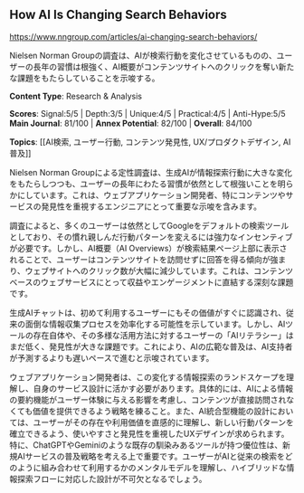 ## How AI Is Changing Search Behaviors

https://www.nngroup.com/articles/ai-changing-search-behaviors/

Nielsen Norman Groupの調査は、AIが検索行動を変化させているものの、ユーザーの長年の習慣は根強く、AI概要がコンテンツサイトへのクリックを奪い新たな課題をもたらしていることを示唆する。

**Content Type**: Research & Analysis

**Scores**: Signal:5/5 | Depth:3/5 | Unique:4/5 | Practical:4/5 | Anti-Hype:5/5
**Main Journal**: 81/100 | **Annex Potential**: 82/100 | **Overall**: 84/100

**Topics**: [[AI検索, ユーザー行動, コンテンツ発見性, UX/プロダクトデザイン, AI普及]]

Nielsen Norman Groupによる定性調査は、生成AIが情報探索行動に大きな変化をもたらしつつも、ユーザーの長年にわたる習慣が依然として根強いことを明らかにしています。これは、ウェブアプリケーション開発者、特にコンテンツやサービスの発見性を重視するエンジニアにとって重要な示唆を含みます。

調査によると、多くのユーザーは依然としてGoogleをデフォルトの検索ツールとしており、その慣れ親しんだ行動パターンを変えるには強力なインセンティブが必要です。しかし、AI概要（AI Overviews）が検索結果ページ上部に表示されることで、ユーザーはコンテンツサイトを訪問せずに回答を得る傾向が強まり、ウェブサイトへのクリック数が大幅に減少しています。これは、コンテンツベースのウェブサービスにとって収益やエンゲージメントに直結する深刻な課題です。

生成AIチャットは、初めて利用するユーザーにもその価値がすぐに認識され、従来の面倒な情報収集プロセスを効率化する可能性を示しています。しかし、AIツールの存在自体や、その多様な活用方法に対するユーザーの「AIリテラシー」はまだ低く、発見性が大きな課題です。これにより、AIの広範な普及は、AI支持者が予測するよりも遅いペースで進むと示唆されています。

ウェブアプリケーション開発者は、この変化する情報探索のランドスケープを理解し、自身のサービス設計に活かす必要があります。具体的には、AIによる情報の要約機能がユーザー体験に与える影響を考慮し、コンテンツが直接訪問されなくても価値を提供できるよう戦略を練ること。また、AI統合型機能の設計においては、ユーザーがその存在や利用価値を直感的に理解し、新しい行動パターンを確立できるよう、使いやすさと発見性を重視したUXデザインが求められます。特に、ChatGPTやGeminiのような既存の馴染みあるツールが持つ優位性は、新規AIサービスの普及戦略を考える上で重要です。ユーザーがAIと従来の検索をどのように組み合わせて利用するかのメンタルモデルを理解し、ハイブリッドな情報探索フローに対応した設計が不可欠となるでしょう。